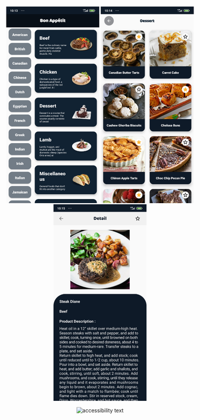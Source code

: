<p align="center">
  <img src="./file/img3.jpg" width="250" alt="accessibility text">
 <img src="./file/img1.jpg" width="250" alt="accessibility text">
 <img src="./file/img2.jpg" width="250" alt="accessibility text">
</p>

<p align="center">
  <img src="./file/gif.gif" width="300" alt="accessibility text">
</p>